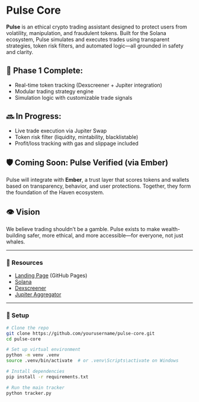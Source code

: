 # Pulse Core

**Pulse** is an ethical crypto trading assistant designed to protect users from volatility, manipulation, and fraudulent tokens. Built for the Solana ecosystem, Pulse simulates and executes trades using transparent strategies, token risk filters, and automated logic—all grounded in safety and clarity.

## 🌱 Phase 1 Complete:
- Real-time token tracking (Dexscreener + Jupiter integration)
- Modular trading strategy engine
- Simulation logic with customizable trade signals

## 🔜 In Progress:
- Live trade execution via Jupiter Swap
- Token risk filter (liquidity, mintability, blacklistable)
- Profit/loss tracking with gas and slippage included

## 🛡️ Coming Soon: Pulse Verified (via Ember)
Pulse will integrate with **Ember**, a trust layer that scores tokens and wallets based on transparency, behavior, and user protections. Together, they form the foundation of the Haven ecosystem.

## 👁️ Vision
We believe trading shouldn’t be a gamble. Pulse exists to make wealth-building safer, more ethical, and more accessible—for everyone, not just whales.

---

### 🔗 Resources
- [Landing Page](https://yourusername.github.io/pulse-core) (GitHub Pages)
- [Solana](https://solana.com/)
- [Dexscreener](https://dexscreener.com/)
- [Jupiter Aggregator](https://jup.ag/)

---

### 🔧 Setup

```bash
# Clone the repo
git clone https://github.com/yourusername/pulse-core.git
cd pulse-core

# Set up virtual environment
python -m venv .venv
source .venv/bin/activate  # or .venv\Scripts\activate on Windows

# Install dependencies
pip install -r requirements.txt

# Run the main tracker
python tracker.py
